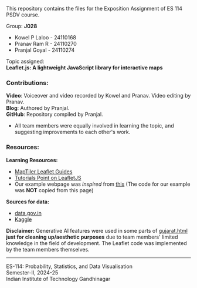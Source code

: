 This repository contains the files for the Exposition Assignment of ES 114 PSDV course.

Group: **J028**
- Kowel P Laloo - 24110168 
- Pranav Ram R - 24110270
- Pranjal Goyal  - 24110274

Topic assigned:  
**Leaflet.js: A lightweight JavaScript library for interactive maps**  
 
### Contributions:  
**Video**: Voiceover and video recorded by Kowel and Pranav. Video editing by Pranav.  
**Blog**: Authored by Pranjal.  
**GitHub**: Repository compiled by Pranjal.  
- All team members were equally involved in learning the topic, and suggesting improvements to each other's work.

### Resources:  
**Learning Resources:**  
- [MapTiler Leaflet Guides](https://docs.maptiler.com/leaflet/)
- [Tutorials Point on LeafletJS](https://www.tutorialspoint.com/leafletjs)  
- Our example webpage was _inspired_ from [this](https://leafletjs.com/examples/choropleth/) (The code for our example was **NOT** copied from this page)
  
**Sources for data:**
- [data.gov.in](https://www.data.gov.in)
- [Kaggle](https://www.kaggle.com/datasets/krutarthhd/gujarat-geojson-districts-file/data)

**Disclaimer:** Generative AI features were used in some parts of [gujarat.html](example_webpage/gujarat.html) **just for cleaning up/aesthetic purposes** due to team members' limited knowledge in the field of development. The Leaflet code was implemented by the team members themselves.

---

ES-114: Probability, Statistics, and Data Visualisation  
Semester-II, 2024-25  
Indian Institute of Technology Gandhinagar
